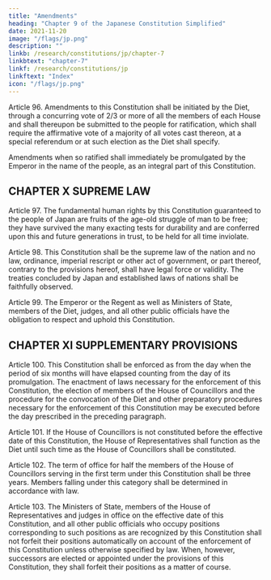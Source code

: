```yaml
---
title: "Amendments"
heading: "Chapter 9 of the Japanese Constitution Simplified"
date: 2021-11-20
image: "/flags/jp.png"
description: ""
linkb: /research/constitutions/jp/chapter-7
linkbtext: "chapter-7"
linkf: /research/constitutions/jp
linkftext: "Index"
icon: "/flags/jp.png"
---
```



Article 96. Amendments to this Constitution shall be initiated by the Diet, through a concurring vote of 2/3 or more of all the members of each House and shall thereupon be submitted to the people for ratification, which shall require the affirmative vote of a majority of all votes cast thereon, at a special referendum or at such election as the Diet shall specify. 

Amendments when so ratified shall immediately be promulgated by the Emperor in the name of the people, as an integral part of this Constitution. 


## CHAPTER X SUPREME LAW 

Article 97. The fundamental human rights by this Constitution guaranteed to the people of Japan are fruits of the age-old struggle of man to be free; they have survived the many exacting tests for durability and are conferred upon this and future generations in trust, to be held for all time inviolate. 

Article 98. This Constitution shall be the supreme law of the nation and no law, ordinance, imperial rescript or other act of government, or part thereof, contrary to the provisions hereof, shall have legal force or validity. The treaties concluded by Japan and established laws of nations shall be faithfully observed. 

Article 99. The Emperor or the Regent as well as Ministers of State, members of the Diet, judges, and all other public officials have the obligation to respect and uphold this Constitution. 


## CHAPTER XI SUPPLEMENTARY PROVISIONS 

Article 100. This Constitution shall be enforced as from the day when the period of six months will have elapsed counting from the day of its promulgation. The enactment of laws necessary for the enforcement of this Constitution, the election of members of the House of Councillors and the procedure for the convocation of the Diet and other preparatory procedures necessary for the enforcement of this Constitution may be executed before the day prescribed in the preceding paragraph. 

Article 101. If the House of Councillors is not constituted before the effective date of this Constitution, the House of Representatives shall function as the Diet until such time as the House of Councillors shall be constituted. 

Article 102. The term of office for half the members of the House of Councillors serving in the first term under this Constitution shall be three years. Members falling under this category shall be determined in accordance with law.

Article 103. The Ministers of State, members of the House of Representatives and judges in office on the effective date of this Constitution, and all other public officials who occupy positions corresponding to such positions as are recognized by this Constitution shall not forfeit their positions automatically on account of the enforcement of this Constitution unless otherwise specified by law. When, however, successors are elected or appointed under the provisions of this Constitution, they shall forfeit their positions as a matter of course.
